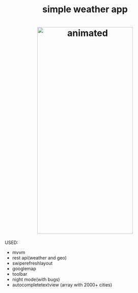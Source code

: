 <h1 align="center">simple weather app</h1>

<h1 align="center">
  <img src="https://github.com/lakinsbeast/WeatherRetrofitApp/blob/master/demonstrate%20gif.gif" alt="animated" width="300" height="650"/>
</h1>

USED:
<ul>
  <li>mvvm</li>
   <li>rest api(weather and geo)</li>
   <li>swiperefreshlayout </li>
   <li>googlemap </li>
   <li>toolbar </li>
   <li>night mode(with bugs) </li>
   <li>autocompletetextview (array with 2000+ cities)</li>
  </ul>
</h1>
